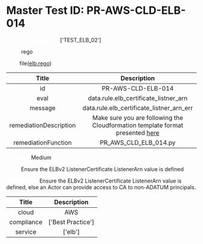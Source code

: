 



# Master Test ID: PR-AWS-CLD-ELB-014


***<font color="white">Master Snapshot Id:</font>*** ['TEST_ELB_02']

***<font color="white">type:</font>*** rego

***<font color="white">rule:</font>*** file([elb.rego])  
  
  
  
  

|Title|Description|
| :---: | :---: |
|id|PR-AWS-CLD-ELB-014|
|eval|data.rule.elb_certificate_listner_arn|
|message|data.rule.elb_certificate_listner_arn_err|
|remediationDescription|Make sure you are following the Cloudformation template format presented <a href='https://docs.aws.amazon.com/AWSCloudFormation/latest/UserGuide/aws-resource-elasticloadbalancingv2-listenercertificate.html' target='_blank'>here</a>|
|remediationFunction|PR_AWS_CLD_ELB_014.py|


***<font color="white">Severity:</font>*** Medium

***<font color="white">Title:</font>*** Ensure the ELBv2 ListenerCertificate ListenerArn value is defined

***<font color="white">Description:</font>*** Ensure the ELBv2 ListenerCertificate ListenerArn value is defined, else an Actor can provide access to CA to non-ADATUM principals.  
  
  

|Title|Description|
| :---: | :---: |
|cloud|AWS|
|compliance|['Best Practice']|
|service|['elb']|



[elb.rego]: https://github.com/prancer-io/prancer-compliance-test/tree/master/aws/cloud/elb.rego
